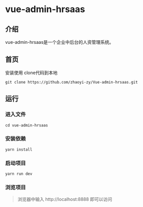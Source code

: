 # vue-admin-hrsaas

## 介绍

vue-admin-hrsaas是一个企业中后台的人资管理系统。

## 首页

安装使用
clone代码到本地

```
git clone https://github.com/zhaoyi-zy/Vue-admin-hrsaas.git
```

## 运行

### 进入文件

```
cd vue-admin-hrsaas
```

### 安装依赖

```
yarn install
```

### 启动项目

```
yarn run dev
```

### 浏览项目

> 浏览器中输入 http://localhost:8888 即可以访问